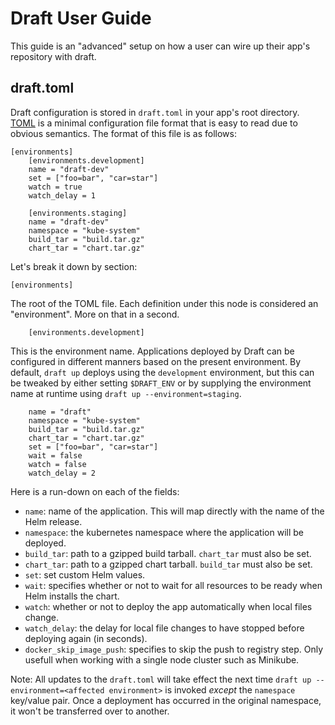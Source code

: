 # Draft User Guide

This guide is an "advanced" setup on how a user can wire up their app's repository with draft.

## draft.toml

Draft configuration is stored in `draft.toml` in your app's root directory. [TOML][] is a minimal
configuration file format that is easy to read due to obvious semantics. The format of this file is
as follows:

```
[environments]
    [environments.development]
    name = "draft-dev"
    set = ["foo=bar", "car=star"]
    watch = true
    watch_delay = 1

    [environments.staging]
    name = "draft-dev"
    namespace = "kube-system"
    build_tar = "build.tar.gz"
    chart_tar = "chart.tar.gz"
```

Let's break it down by section:

```
[environments]
```

The root of the TOML file. Each definition under this node is considered an "environment". More on
that in a second.

```
    [environments.development]
```

This is the environment name. Applications deployed by Draft can be configured in different manners
based on the present environment. By default, `draft up` deploys using the `development` environment,
but this can be tweaked by either setting `$DRAFT_ENV` or by supplying the environment name at
runtime using `draft up --environment=staging`.

```
    name = "draft"
    namespace = "kube-system"
    build_tar = "build.tar.gz"
    chart_tar = "chart.tar.gz"
    set = ["foo=bar", "car=star"]
    wait = false
    watch = false
    watch_delay = 2
```

Here is a run-down on each of the fields:

 - `name`: name of the application. This will map directly with the name of the Helm release.
 - `namespace`: the kubernetes namespace where the application will be deployed.
 - `build_tar`: path to a gzipped build tarball. `chart_tar` must also be set.
 - `chart_tar`: path to a gzipped chart tarball. `build_tar` must also be set.
 - `set`: set custom Helm values.
 - `wait`: specifies whether or not to wait for all resources to be ready when Helm installs the chart.
 - `watch`: whether or not to deploy the app automatically when local files change.
 - `watch_delay`: the delay for local file changes to have stopped before deploying again (in seconds).
 - `docker_skip_image_push`: specifies to skip the push to registry step. Only usefull when working with a single node cluster such as Minikube.

Note: All updates to the `draft.toml` will take effect the next time `draft up --environment=<affected environment>` is invoked _except_ the `namespace` key/value pair. Once a deployment has occurred in the original namespace, it won't be transferred over to another.


[toml]: https://github.com/toml-lang/toml
